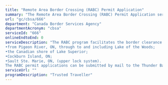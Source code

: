 ```yaml
---
title: "Remote Area Border Crossing (RABC) Permit Application"
summary: "The Remote Area Border Crossing (RABC) Permit Application service from Canada Border Services Agency is not available end-to-end online, according to the GC Service Inventory."
url: "gc/cbsa/666"
department: "Canada Border Services Agency"
departmentAcronym: "cbsa"
serviceId: "666"
onlineEndtoEnd: 0
serviceDescription: "The RABC program facilitates the border clearance process for individuals wishing to cross the border into Canada in the following remote areas:
•from Pigeon River, ON, through to and including Lake of the Woods;
•the Canadian shore of Lake Superior;
•Cockburn Island, ON;
•Sault Ste. Marie, ON, (upper lock system).
The RABC permit applications can be submitted by mail to the Thunder Bay CBSA office or in person at one of five POEs: Fort Frances, Rainy River, Pigeon River, Sault Ste. Marie, and Emerson West Lynne. Applications are processed in Thunder Bay."
serviceUrl: ""
programDescription: "Trusted Traveller"
---
```

